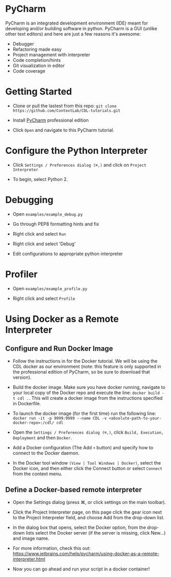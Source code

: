 # PyCharm

PyCharm is an integrated development environment (IDE) meant for developing and/or building software in python.
PyCharm is a GUI (unlike other text editors) and here are just a few reasons it's awesome:

- Debugger
- Refactoring made easy
- Project management with interpreter
- Code completion/hints
- Git visualization in editor
- Code coverage


# Getting Started

+ Clone or pull the lastest from this repo: `git clone https://github.com/ContextLab/CDL-tutorials.git`

+ Install [PyCharm](https://www.jetbrains.com/pycharm/) professional edition

+ Click `Open` and navigate to this PyCharm tutorial.

# Configure the Python Interpreter

+ Click `Settings / Preferences dialog (⌘,)` and click on `Project Interpreter`

+ To begin, select Python 2.

# Debugging

+ Open `examples/example_debug.py`

+ Go through PEP8 formatting hints and fix

+ Right click and select `Run`

+ Right click and select 'Debug'

+ Edit configurations to appropriate python interpreter

# Profiler

+ Open `examples/example_profile.py`

+ Right click and select `Profile`

# Using Docker as a Remote Interpreter

## Configure and Run Docker Image

+ Follow the instructions in for the Docker tutorial. We will be using the CDL docker as our environment
(note: this feature is only supported in the professional edition of PyCharm, so be sure to download that version).

+ Build the docker image.  Make sure you have docker running, navigate to your
local copy of the Docker repo and execute the line: `docker build -t cdl .`. This will
create a docker image from the instructions specified in Dockerfile.

+ To launch the docker image (for the first time) run the following line:
`docker run -it -p 9999:9999 --name CDL -v <absolute-path-to-your-docker-repo>:/cdl/ cdl`

+ Open the `Settings / Preferences dialog (⌘,)`, click `Build, Execution, Deployment` and then `Docker`.

+ Add a Docker configuration (The Add `+` button) and specify how to connect to the Docker daemon.

+ In the Docker tool window `(View | Tool Windows | Docker)`, select the Docker icon,
and then either click the Connect button or select `Connect` from the context menu.

## Define a Docker-based remote interpreter

+ Open the Settings dialog (press ⌘, or click settings on the main toolbar).

+ Click the Project Interpreter page, on this page click the gear icon next to the Project Interpreter field,
and choose Add from the drop-down list.

+ In the dialog box that opens, select the Docker option, from the drop-down lists select the Docker
server (if the server is missing, click New...) and image name.

+ For more information, check this out: https://www.jetbrains.com/help/pycharm/using-docker-as-a-remote-interpreter.html

+ Now you can go ahead and run your script in a docker container!